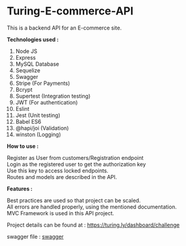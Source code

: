 # Turing-E-commerce-API

This is a backend API for an E-commerce site.

<b>Technologies used : </b>

1. Node JS
2. Express
3. MySQL Database
4. Sequelize
5. Swagger
6. Stripe (For Payments)
7. Bcrypt
8. Supertest (Integration testing)
9. JWT (For authentication)
10. Eslint
11. Jest (Unit testing)
12. Babel ES6 
13. @hapi/joi (Validation)
14. winston (Logging)

<b>How to use : </b>

Register as User from customers/Registration endpoint<br />
Login as the registered user to get the authorization key<br />
Use this key to access locked endpoints.<br />
Routes and models are described in the API.<br />

<b>Features :</b>

Best practices are used so that project can be scaled.<br />
All errors are handled properly, using the mentioned documentation.<br />
MVC Framework is used in this API project.<br />

Project details can be found at : https://turing.ly/dashboard/challenge

swagger file : [swagger](https://backendapi.turing.com/docs/)
